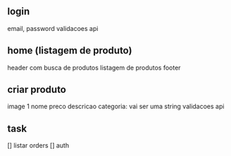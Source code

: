 ## login

email, password
validacoes
api

## home (listagem de produto)

header com busca de produtos
listagem de produtos
footer

## criar produto

image 1
nome
preco
descricao
categoria: vai ser uma string
validacoes
api

## task

[] listar orders
[] auth

